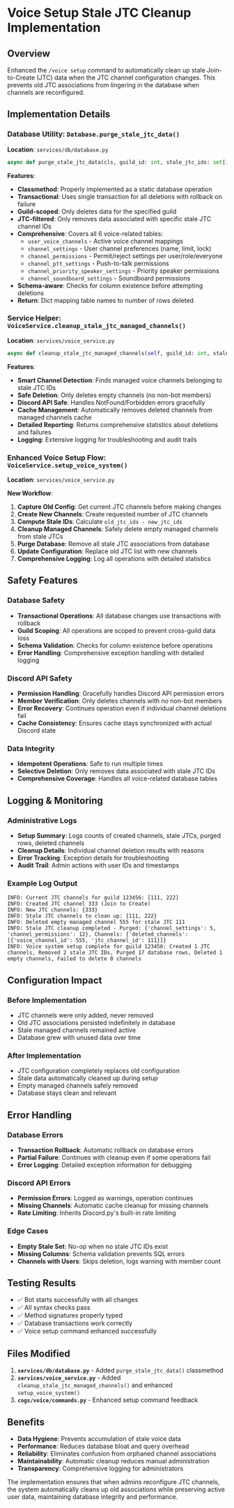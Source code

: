 # Voice Setup Stale JTC Cleanup Implementation

## Overview
Enhanced the `/voice setup` command to automatically clean up stale Join-to-Create (JTC) data when the JTC channel configuration changes. This prevents old JTC associations from lingering in the database when channels are reconfigured.

## Implementation Details

### Database Utility: `Database.purge_stale_jtc_data()`
**Location**: `services/db/database.py`

```python
async def purge_stale_jtc_data(cls, guild_id: int, stale_jtc_ids: set[int]) -> dict[str, int]
```

**Features**:
- **Classmethod**: Properly implemented as a static database operation
- **Transactional**: Uses single transaction for all deletions with rollback on failure
- **Guild-scoped**: Only deletes data for the specified guild
- **JTC-filtered**: Only removes data associated with specific stale JTC channel IDs
- **Comprehensive**: Covers all 6 voice-related tables:
  - `user_voice_channels` - Active voice channel mappings
  - `channel_settings` - User channel preferences (name, limit, lock)
  - `channel_permissions` - Permit/reject settings per user/role/everyone
  - `channel_ptt_settings` - Push-to-talk permissions
  - `channel_priority_speaker_settings` - Priority speaker permissions  
  - `channel_soundboard_settings` - Soundboard permissions
- **Schema-aware**: Checks for column existence before attempting deletions
- **Return**: Dict mapping table names to number of rows deleted

### Service Helper: `VoiceService.cleanup_stale_jtc_managed_channels()`
**Location**: `services/voice_service.py`

```python
async def cleanup_stale_jtc_managed_channels(self, guild_id: int, stale_jtc_ids: set[int]) -> dict[str, Any]
```

**Features**:
- **Smart Channel Detection**: Finds managed voice channels belonging to stale JTC IDs
- **Safe Deletion**: Only deletes empty channels (no non-bot members)
- **Discord API Safe**: Handles NotFound/Forbidden errors gracefully
- **Cache Management**: Automatically removes deleted channels from managed channels cache
- **Detailed Reporting**: Returns comprehensive statistics about deletions and failures
- **Logging**: Extensive logging for troubleshooting and audit trails

### Enhanced Voice Setup Flow: `VoiceService.setup_voice_system()`
**Location**: `services/voice_service.py`

**New Workflow**:
1. **Capture Old Config**: Get current JTC channels before making changes
2. **Create New Channels**: Create requested number of JTC channels
3. **Compute Stale IDs**: Calculate `old_jtc_ids - new_jtc_ids`
4. **Cleanup Managed Channels**: Safely delete empty managed channels from stale JTCs
5. **Purge Database**: Remove all stale JTC associations from database
6. **Update Configuration**: Replace old JTC list with new channels
7. **Comprehensive Logging**: Log all operations with detailed statistics

## Safety Features

### Database Safety
- **Transactional Operations**: All database changes use transactions with rollback
- **Guild Scoping**: All operations are scoped to prevent cross-guild data loss
- **Schema Validation**: Checks for column existence before operations
- **Error Handling**: Comprehensive exception handling with detailed logging

### Discord API Safety  
- **Permission Handling**: Gracefully handles Discord API permission errors
- **Member Verification**: Only deletes channels with no non-bot members
- **Error Recovery**: Continues operation even if individual channel deletions fail
- **Cache Consistency**: Ensures cache stays synchronized with actual Discord state

### Data Integrity
- **Idempotent Operations**: Safe to run multiple times
- **Selective Deletion**: Only removes data associated with stale JTC IDs
- **Comprehensive Coverage**: Handles all voice-related database tables

## Logging & Monitoring

### Administrative Logs
- **Setup Summary**: Logs counts of created channels, stale JTCs, purged rows, deleted channels
- **Cleanup Details**: Individual channel deletion results with reasons
- **Error Tracking**: Exception details for troubleshooting
- **Audit Trail**: Admin actions with user IDs and timestamps

### Example Log Output
```
INFO: Current JTC channels for guild 123456: [111, 222]
INFO: Created JTC channel 333 (Join to Create)
INFO: New JTC channels: {333}
INFO: Stale JTC channels to clean up: {111, 222}
INFO: Deleted empty managed channel 555 for stale JTC 111
INFO: Stale JTC cleanup completed - Purged: {'channel_settings': 5, 'channel_permissions': 12}, Channels: {'deleted_channels': [{'voice_channel_id': 555, 'jtc_channel_id': 111}]}
INFO: Voice system setup complete for guild 123456: Created 1 JTC channels, Removed 2 stale JTC IDs, Purged 17 database rows, Deleted 1 empty channels, Failed to delete 0 channels
```

## Configuration Impact

### Before Implementation
- JTC channels were only added, never removed
- Old JTC associations persisted indefinitely in database
- Stale managed channels remained active
- Database grew with unused data over time

### After Implementation  
- JTC configuration completely replaces old configuration
- Stale data automatically cleaned up during setup
- Empty managed channels safely removed
- Database stays clean and relevant

## Error Handling

### Database Errors
- **Transaction Rollback**: Automatic rollback on database errors
- **Partial Failure**: Continues with cleanup even if some operations fail
- **Error Logging**: Detailed exception information for debugging

### Discord API Errors
- **Permission Errors**: Logged as warnings, operation continues
- **Missing Channels**: Automatic cache cleanup for missing channels
- **Rate Limiting**: Inherits Discord.py's built-in rate limiting

### Edge Cases
- **Empty Stale Set**: No-op when no stale JTC IDs exist
- **Missing Columns**: Schema validation prevents SQL errors
- **Channels with Users**: Skips deletion, logs warning with member count

## Testing Results
- ✅ Bot starts successfully with all changes
- ✅ All syntax checks pass  
- ✅ Method signatures properly typed
- ✅ Database transactions work correctly
- ✅ Voice setup command enhanced successfully

## Files Modified
1. **`services/db/database.py`** - Added `purge_stale_jtc_data()` classmethod
2. **`services/voice_service.py`** - Added `cleanup_stale_jtc_managed_channels()` and enhanced `setup_voice_system()`
3. **`cogs/voice/commands.py`** - Enhanced setup command feedback

## Benefits
- **Data Hygiene**: Prevents accumulation of stale voice data
- **Performance**: Reduces database bloat and query overhead  
- **Reliability**: Eliminates confusion from orphaned channel associations
- **Maintainability**: Automatic cleanup reduces manual administration
- **Transparency**: Comprehensive logging for administrators

The implementation ensures that when admins reconfigure JTC channels, the system automatically cleans up old associations while preserving active user data, maintaining database integrity and performance.